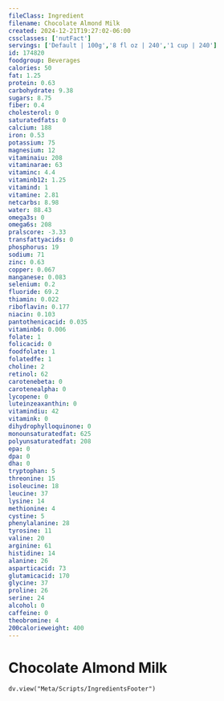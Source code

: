 ```yaml
---
fileClass: Ingredient
filename: Chocolate Almond Milk
created: 2024-12-21T19:27:02-06:00
cssclasses: ['nutFact']
servings: ['Default | 100g','8 fl oz | 240','1 cup | 240']
id: 174820
foodgroup: Beverages
calories: 50
fat: 1.25
protein: 0.63
carbohydrate: 9.38
sugars: 8.75
fiber: 0.4
cholesterol: 0
saturatedfats: 0
calcium: 188
iron: 0.53
potassium: 75
magnesium: 12
vitaminaiu: 208
vitaminarae: 63
vitaminc: 4.4
vitaminb12: 1.25
vitamind: 1
vitamine: 2.81
netcarbs: 8.98
water: 88.43
omega3s: 0
omega6s: 208
pralscore: -3.33
transfattyacids: 0
phosphorus: 19
sodium: 71
zinc: 0.63
copper: 0.067
manganese: 0.083
selenium: 0.2
fluoride: 69.2
thiamin: 0.022
riboflavin: 0.177
niacin: 0.103
pantothenicacid: 0.035
vitaminb6: 0.006
folate: 1
folicacid: 0
foodfolate: 1
folatedfe: 1
choline: 2
retinol: 62
carotenebeta: 0
carotenealpha: 0
lycopene: 0
luteinzeaxanthin: 0
vitamindiu: 42
vitamink: 0
dihydrophylloquinone: 0
monounsaturatedfat: 625
polyunsaturatedfat: 208
epa: 0
dpa: 0
dha: 0
tryptophan: 5
threonine: 15
isoleucine: 18
leucine: 37
lysine: 14
methionine: 4
cystine: 5
phenylalanine: 28
tyrosine: 11
valine: 20
arginine: 61
histidine: 14
alanine: 26
asparticacid: 73
glutamicacid: 170
glycine: 37
proline: 26
serine: 24
alcohol: 0
caffeine: 0
theobromine: 4
200calorieweight: 400
---
```


# Chocolate Almond Milk

```dataviewjs
dv.view("Meta/Scripts/IngredientsFooter")
```